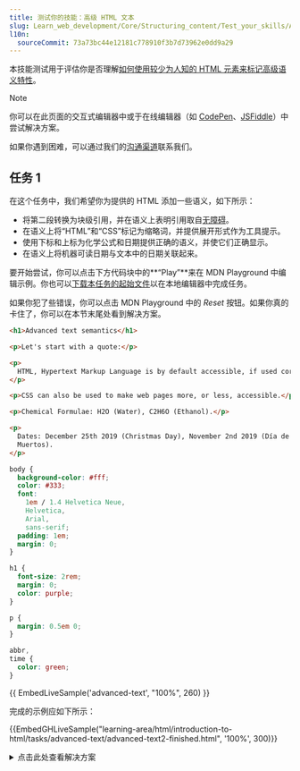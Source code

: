 ```yaml
---
title: 测试你的技能：高级 HTML 文本
slug: Learn_web_development/Core/Structuring_content/Test_your_skills/Advanced_HTML_text
l10n:
  sourceCommit: 73a73bc44e12181c778910f3b7d73962e0dd9a29
---
```


本技能测试用于评估你是否理解[如何使用较少为人知的 HTML 元素来标记高级语义特性](/zh-CN/docs/Learn_web_development/Core/Structuring_content/Advanced_text_features)。

> [!NOTE]
> 你可以在此页面的交互式编辑器中或于在线编辑器（如 [CodePen](https://codepen.io/)、[JSFiddle](https://jsfiddle.net/)）中尝试解决方案。
>
> 如果你遇到困难，可以通过我们的[沟通渠道](/zh-CN/docs/MDN/Community/Communication_channels)联系我们。

## 任务 1

在这个任务中，我们希望你为提供的 HTML 添加一些语义，如下所示：

- 将第二段转换为块级引用，并在语义上表明引用取自[无障碍](/zh-CN/docs/Learn_web_development/Core/Accessibility)。
- 在语义上将“HTML”和“CSS”标记为缩略词，并提供展开形式作为工具提示。
- 使用下标和上标为化学公式和日期提供正确的语义，并使它们正确显示。
- 在语义上将机器可读日期与文本中的日期关联起来。

要开始尝试，你可以点击下方代码块中的**“Play”**来在 MDN Playground 中编辑示例。你也可以[下载本任务的起始文件](https://github.com/mdn/learning-area/blob/main/html/introduction-to-html/tasks/advanced-text/advanced-text2-download.html)以在本地编辑器中完成任务。

如果你犯了些错误，你可以点击 MDN Playground 中的 _Reset_ 按钮。如果你真的卡住了，你可以在本节末尾处看到解决方案。

```html live-sample___advanced-text
<h1>Advanced text semantics</h1>

<p>Let's start with a quote:</p>

<p>
  HTML, Hypertext Markup Language is by default accessible, if used correctly.
</p>

<p>CSS can also be used to make web pages more, or less, accessible.</p>

<p>Chemical Formulae: H2O (Water), C2H6O (Ethanol).</p>

<p>
  Dates: December 25th 2019 (Christmas Day), November 2nd 2019 (Día de los
  Muertos).
</p>
```

```css hidden live-sample___advanced-text
body {
  background-color: #fff;
  color: #333;
  font:
    1em / 1.4 Helvetica Neue,
    Helvetica,
    Arial,
    sans-serif;
  padding: 1em;
  margin: 0;
}

h1 {
  font-size: 2rem;
  margin: 0;
  color: purple;
}

p {
  margin: 0.5em 0;
}

abbr,
time {
  color: green;
}
```

{{ EmbedLiveSample('advanced-text', "100%", 260) }}

完成的示例应如下所示：

{{EmbedGHLiveSample("learning-area/html/introduction-to-html/tasks/advanced-text/advanced-text2-finished.html", '100%', 300)}}

<details>
<summary>点击此处查看解决方案</summary>

你完成的 HTML 应该是这样的：

```html
<h1>Advanced text semantics</h1>

<p>Let's start with a quote:</p>

<blockquote cite="https://developer.mozilla.org/en-US/docs/Learn/Accessibility">
  <p>
    <abbr title="HyperText Markup Language">HTML</abbr>, Hypertext Markup
    Language is by default accessible, if used correctly.
  </p>
</blockquote>

<p>
  <abbr title="Cascading Style Sheets">CSS</abbr>, Cascading Style Sheets, can
  also be used to make web pages more, or less, accessible.
</p>

<p>
  Chemical Formulae: H<sub>2</sub>O (Water), C<sub>2</sub>H<sub>6</sub>O
  (Ethanol).
</p>

<p>
  Dates:
  <time datetime="2019-12-25">December 25<sup>th</sup> 2019</time>
  (Christmas Day),
  <time datetime="2019-11-02">November 2<sup>nd</sup> 2019</time> (Día de los
  Muertos).
</p>
```

</details>
